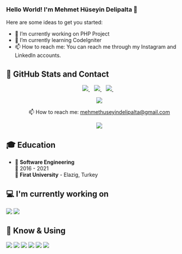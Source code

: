 ### Hello World! I'm Mehmet Hüseyin Delipalta 👋


Here are some ideas to get you started:

- 🔭 I’m currently working on PHP Project
- 🌱 I’m currently learning CodeIgniter
- 📫 How to reach me: You can reach me through my Instagram and LinkedIn accounts.

## 📌 GitHub Stats and Contact

<p align="center">
    <a href="https://www.linkedin.com/in/mehmethuseyindelipalta/">
    <img src="https://img.shields.io/badge/linkedin-%230077B5.svg?&style=for-the-badge&logo=linkedin&logoColor=white" />
  </a>&nbsp;&nbsp;
  <a href="https://www.instagram.com/mehmethuseyindelipalta">
    <img src="https://img.shields.io/badge/Instagram-E4405F?style=for-the-badge&logo=instagram&logoColor=white"/>        
  </a>&nbsp;&nbsp;
     <a href="https://www.instagram.com/codeveloperman">
    <img src="https://img.shields.io/badge/Instagram-E4405F?style=for-the-badge&logo=instagram&logoColor=black"/>        
  </a>&nbsp;&nbsp;
</p>


<p align="center">
    <img  src="https://github-readme-stats.vercel.app/api?username=mehmethuseyindelipalta&show_icons=true&count_private=true&hide=contribs,issue" />
</p>

<p align="center">
  📫 How to reach me: <a href='mailto:mehmethuseyindelipalta@gmail.com'>mehmethuseyindelipalta@gmail.com</a>
</p>
<p align="center">
    <a href="https://github.com/mehmethuseyindelipalta/github-profile-views-counter">
        <img src="https://komarev.com/ghpvc/?username=mehmethuseyindelipalta">
    </a>
</p>

## 🎓 Education

- 📖 **Software Engineering**\
📆 2016 - 2021\
📍 **Firat University** - Elazig, Turkey

## 💻 I'm currently working on

<code><img src="https://img.shields.io/badge/Java-ED8B00?style=for-the-badge&logo=java&logoColor=white"></code>
<code><img src="https://img.shields.io/badge/Spring-6DB33F?style=for-the-badge&logo=spring&logoColor=white"></code>

## 🧠 Know & Using

<code><img src="https://img.shields.io/badge/Python-3776AB?style=for-the-badge&logo=python&logoColor=white"></code>
<code><img src="https://img.shields.io/badge/Java-ED8B00?style=for-the-badge&logo=java&logoColor=white"></code>
<code><img src="https://img.shields.io/badge/Ruby_on_Rails-CC0000?style=for-the-badge&logo=ruby-on-rails&logoColor=white"></code>
<code><img src="https://img.shields.io/badge/Spring-6DB33F?style=for-the-badge&logo=spring&logoColor=white"></code>
<code><img src="https://img.shields.io/badge/MySQL-00000F?style=for-the-badge&logo=mysql&logoColor=white"></code>
<code><img src="https://img.shields.io/badge/Unity-100000?style=for-the-badge&logo=unity&logoColor=white"></code>
